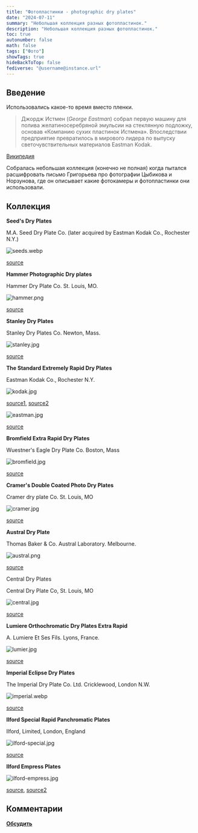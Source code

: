 ```yaml
---
title: "Фотопластинки - photographic dry plates"
date: "2024-07-11"
summary: "Небольшая коллекция разных фотопластинок."
description: "Небольшая коллекция разных фотопластинок."
toc: true
autonumber: false
math: false
tags: ["Фото"]
showTags: true
hideBackToTop: false
fediverse: "@username@instance.url"
---
```


## Введение

Использовались какое-то время вместо пленки.

> Джордж Истмен (*George Eastman*) собрал первую машину для полива желатиносеребряной эмульсии на стеклянную подложку, основав «Компанию сухих пластинок Истмена». Впоследствии предприятие превратилось в мирового лидера по выпуску светочувствительных материалов Eastman Kodak.

[Википедия](https://ru.wikipedia.org/wiki/%D0%96%D0%B5%D0%BB%D0%B0%D1%82%D0%B8%D0%BD%D0%BE%D1%81%D0%B5%D1%80%D0%B5%D0%B1%D1%80%D1%8F%D0%BD%D1%8B%D0%B9_%D1%84%D0%BE%D1%82%D0%BE%D0%BF%D1%80%D0%BE%D1%86%D0%B5%D1%81%D1%81)

Собралась небольшая коллекция (конечно не полная) когда пытался расшифровать письмо Григорьева про фотографии Цыбикова и Норзунова, где он описывает какие фотокамеры и фотопластинки они использовали.

## Коллекция

**Seed's Dry Plates**

M.A. Seed Dry Plate Co. (later acquired by Eastman Kodak Co., Rochester N.Y.)

![seeds.webp](seeds.webp)

[source](https://www.ebay.com/itm/144763900051)

**Hammer Photographic Dry plates**

Hammer Dry Plate Co. St. Louis, MO.

![hammer.png](hammer.png)

[source](https://images.app.goo.gl/dgS4VoVZfrwgjcgh6)

**Stanley Dry Plates**

Stanley Dry Plates Co. Newton, Mass.

![stanley.jpg](stanley.jpg)

[source](https://www.amazon.com/Photographic-Dry-Plate-Boxes-Vintage/dp/B09PX2Y74Y)

**The Standard Extremely Rapid Dry Plates**

Eastman Kodak Co., Rochester N.Y.

![kodak.jpg](kodak.jpg)

[source1](https://www.largeformatphotography.info/forum/showthread.php?159730-NOS-1884-5X7-Dry-Plate-Exposed-Today), [source2](https://www.ebay.com.my/itm/174715217896)

![eastman.jpg](eastman.jpg)

[source](https://images.app.goo.gl/g3fiHNBXkuDvC4HQ9)

**Bromfield Extra Rapid Dry Plates**

Wuestner's Eagle Dry Plate Co. Boston, Mass

![bromfield.jpg](bromfield.jpg)

[source](https://images.app.goo.gl/vUdP8cDGjUdRE3b88)

**Cramer's Double Coated Photo Dry Plates**

Cramer dry plate Co. St. Louis, MO

![cramer.jpg](cramer.jpg)

[source](https://images.app.goo.gl/HyRdUAmM4BE3peHg8)

**Austral Dry Plate**

Thomas Baker & Co. Austral Laboratory. Melbourne.

![austral.png](austral.png)

[source](https://images.app.goo.gl/KcRRCZJ5xrNE2GNK9)

Central Dry Plates

Central Dry Plate Co, St. Louis, MO

![central.jpg](central.jpg)

[source](https://images.app.goo.gl/4nS6B7XyTywEcjWv8)

**Lumiere Orthochromatic Dry Plates Extra Rapid**

A. Lumiere Et Ses Fils. Lyons, France.

![lumier.jpg](lumier.jpg)

[source](https://staylorucbcphoto.wordpress.com/2016/04/28/lumiere-dry-plate/)

**Imperial Eclipse Dry Plates**

The Imperial Dry Plate Co. Ltd. Cricklewood, London N.W.

![imperial.webp](imperial.webp)

[source](https://images.app.goo.gl/EKDQixbpZxh6N8oC7)

**Ilford Special Rapid Panchromatic Plates**

Ilford, Limited, London, England

![ilford-special.jpg](ilford-special.jpg)

[source](https://images.app.goo.gl/bUL5Xw1Y1P4kRaNeA)

**Ilford Empress Plates**

![ilford-empress.jpg](ilford-empress.jpg)

[source](https://images.app.goo.gl/vj6Rti1S42ULuyK58), [source2](https://www.photomemorabilia.co.uk/Ilford/Ilford_Plate_Boxes.html)

## Комментарии

[**Обсудить**](https://t.me/answer42geo/16)
